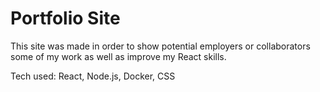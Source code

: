 # Portfolio Site
This site was made in order to show potential employers or collaborators some of my work as well as improve my React skills.

Tech used: React, Node.js, Docker, CSS
